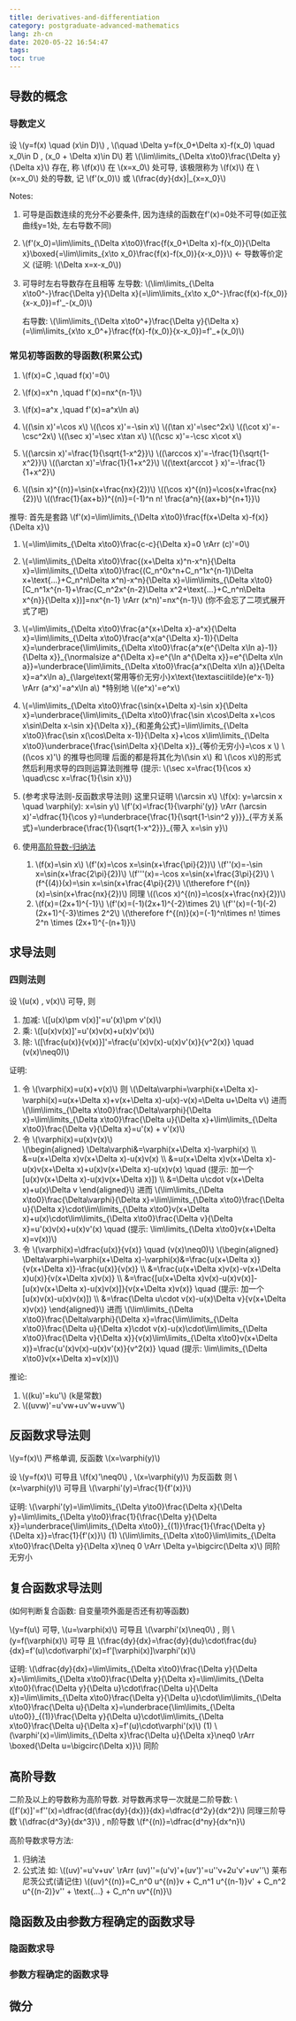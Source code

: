 ```yaml
---
title: derivatives-and-differentiation
category: postgraduate-advanced-mathematics
lang: zh-cn
date: 2020-05-22 16:54:47
tags:
toc: true
---
```


## 导数的概念

### 导数定义

设 \\(y=f(x) \quad (x\in D)\\) , \\(\quad \Delta y=f(x_0+\Delta x)-f(x_0) \quad x_0\in D , (x_0 + \Delta x)\in D\\)
若 \\(\lim\limits_{\Delta x\to0}\frac{\Delta y}{\Delta x}\\) 存在, 称 \\(f(x)\\) 在 \\(x=x_0\\) 处可导, 该极限称为 \\(f(x)\\) 在 \\(x=x_0\\) 处的导数, 记 \\(f'(x_0)\\) 或 \\(\frac{dy}{dx}|_{x=x_0}\\)

Notes:
1. 可导是函数连续的充分不必要条件, 因为连续的函数在f'(x)=0处不可导(如正弦曲线y=1处, 左右导数不同)
2. \\(f'(x_0)=\lim\limits_{\Delta x\to0}\frac{f(x_0+\Delta x)-f(x_0)}{\Delta x}\boxed{=\lim\limits_{x\to x_0}\frac{f(x)-f(x_0)}{x-x_0}}\\) <- 导数等价定义
   (证明: \\(\Delta x=x-x_0\\))
3. 可导时左右导数存在且相等
   左导数: \\(\lim\limits_{\Delta x\to0^-}\frac{\Delta y}{\Delta x}(=\lim\limits_{x\to x_0^-}\frac{f(x)-f(x_0)}{x-x_0})=f'_-(x_0)\\)

   右导数: \\(\lim\limits_{\Delta x\to0^+}\frac{\Delta y}{\Delta x}(=\lim\limits_{x\to x_0^+}\frac{f(x)-f(x_0)}{x-x_0})=f'_+(x_0)\\)

### 常见初等函数的导函数(积累公式)

1. \\(f(x)=C ,\quad f(x)'=0\\)
2. \\(f(x)=x^n ,\quad f'(x)=nx^{n-1}\\)
3. \\(f(x)=a^x ,\quad f'(x)=a^x\ln a\\)

4. \\((\sin x)'=\cos x\\)
   \\((\cos x)'=-\sin x\\)
   \\((\tan x)'=\sec^2x\\)
   \\((\cot x)'=-\csc^2x\\)
   \\((\sec x)'=\sec x\tan x\\)
   \\((\csc x)'=-\csc x\cot x\\)

5. \\((\arcsin x)'=\frac{1}{\sqrt{1-x^2}}\\)
   \\((\arccos x)'=-\frac{1}{\sqrt{1-x^2}}\\)
   \\((\arctan x)'=\frac{1}{1+x^2}\\)
   \\((\text{arccot } x)'=-\frac{1}{1+x^2}\\) <!-- katex好像没有\arccot -->

6. \\((\sin x)^{(n)}=\sin(x+\frac{nx}{2})\\)
   \\((\cos x)^{(n)}=\cos(x+\frac{nx}{2})\\)
   \\((\frac{1}{ax+b})^{(n)}=(-1)^n n! \frac{a^n}{(ax+b)^{n+1}}\\)

推导:
首先是套路 \\(f'(x)=\lim\limits_{\Delta x\to0}\frac{f(x+\Delta x)-f(x)}{\Delta x}\\)
1. \\(=\lim\limits_{\Delta x\to0}\frac{c-c}{\Delta x}=0 \rArr \(c\)'=0\\)
2. \\(=\lim\limits_{\Delta x\to0}\frac{(x+\Delta x)^n-x^n}{\Delta x}=\lim\limits_{\Delta x\to0}\frac{(C_n^0x^n+C_n^1x^{n-1}\Delta x+\text{...}+C_n^n\Delta x^n)-x^n}{\Delta x}=\lim\limits_{\Delta x\to0}[C_n^1x^{n-1}+\frac{C_n^2x^{n-2}\Delta x^2+\text{...}+C_n^n\Delta x^{n}}{\Delta x})]=nx^{n-1} \rArr (x^n)'=nx^{n-1}\\)
   (你不会忘了二项式展开式了吧)
3. \\(=\lim\limits_{\Delta x\to0}\frac{a^{x+\Delta x}-a^x}{\Delta x}=\lim\limits_{\Delta x\to0}\frac{a^x(a^{\Delta x}-1)}{\Delta x}=\underbrace{\lim\limits_{\Delta x\to0}\frac{a^x(e^{\Delta x\ln a}-1)}{\Delta x}}_{\normalsize a^{\Delta x}=e^{\ln a^{\Delta x}}=e^{\Delta x\ln a}}=\underbrace{\lim\limits\_{\Delta x\to0}\frac{a^x(\Delta x\ln a)}{\Delta x}=a^x\ln a}\_{\large\text{常用等价无穷小}x\text{\textasciitilde}(e^x-1)} \rArr (a^x)'=a^x\ln a\\) <!-- 这边katex和markdown兼容问题一些"_"前面加了"\" -->
   \*特别地 \\((e^x)'=e^x\\)

4. \\(=\lim\limits_{\Delta x\to0}\frac{\sin(x+\Delta x)-\sin x}{\Delta x}=\underbrace{\lim\limits_{\Delta x\to0}\frac{\sin x\cos\Delta x+\cos x\sin\Delta x-\sin x}{\Delta x}}_{和差角公式}=\lim\limits\_{\Delta x\to0}\frac{\sin x(\cos\Delta x-1)}{\Delta x}+\cos x\lim\limits\_{\Delta x\to0}\underbrace{\frac{\sin\Delta x}{\Delta x}}\_{等价无穷小}=\cos x \\) <!-- 这边katex和markdown兼容问题一些"_"前面加了"\" -->
   \\((\cos x)'\\) 的推导也同理
   后面的都是将其化为\\(\sin x\\) 和 \\(\cos x\\)的形式然后利用求导的四则运算法则推导 (提示: \\(\sec x=\frac{1}{\cos x} \quad\csc x=\frac{1}{\sin x}\\))
5. (参考求导法则-反函数求导法则)
   这里只证明 \\(\arcsin x\\)
   \\(f(x): y=\arcsin x \quad \varphi(y): x=\sin y\\)
   \\(f'(x)=\frac{1}{\varphi'(y)} \rArr (\arcsin x)'=\dfrac{1}{\cos y}=\underbrace{\frac{1}{\sqrt{1-\sin^2 y}}}_{平方关系式}=\underbrace{\frac{1}{\sqrt{1-x^2}}}\_{带入 x=\sin y}\\)
6. 使用[高阶导数-归纳法](#induction_method)
   1. \\(f(x)=\sin x\\)
      \\(f'(x)=\cos x=\sin(x+\frac{\pi}{2})\\)
      \\(f''(x)=-\sin x=\sin(x+\frac{2\pi}{2})\\)
      \\(f'''(x)=-\cos x=\sin\(x+\frac{3\pi}{2}\\)
      \\(f^{(4)}(x)=\sin x=\sin\(x+\frac{4\pi}{2}\\)
      \\(\therefore f^{(n)}(x)=\sin(x+\frac{nx}{2})\\)
      同理 \\((\cos x)^{(n)}=\cos(x+\frac{nx}{2})\\)
   2. \\(f(x)=(2x+1)^{-1}\\)
      \\(f'(x)=(-1)(2x+1)^{-2}\times 2\\)
      \\(f''(x)=(-1)(-2)(2x+1)^{-3}\times 2^2\\)
      \\(\therefore f^{(n)}(x)=(-1)^n\times n! \times 2^n \times (2x+1)^{-(n+1)}\\)

## 求导法则

### 四则法则

设 \\(u(x) , v(x)\\) 可导, 则
1. 加减: \\([u(x)\pm v(x)]'=u'(x)\pm v'(x)\\)
2. 乘: \\([u(x)v(x)]'=u'(x)v(x)+u(x)v'(x)\\)
3. 除: \\([\frac{u(x)}{v(x)}]'=\frac{u'(x)v(x)-u(x)v'(x)}{v^2(x)} \quad (v(x)\neq0)\\)

证明:
1. 令 \\(\varphi(x)=u(x)+v(x)\\)
   则 \\(\Delta\varphi=\varphi(x+\Delta x)-\varphi(x)=u(x+\Delta x)+v(x+\Delta x)-u(x)-v(x)=\Delta u+\Delta v\\)
   进而 \\(\lim\limits_{\Delta x\to0}\frac{\Delta\varphi}{\Delta x}=\lim\limits_{\Delta x\to0}\frac{\Delta u}{\Delta x}+\lim\limits_{\Delta x\to0}\frac{\Delta v}{\Delta x}=u'(x) + v'(x)\\)
2. 令 \\(\varphi(x)=u(x)v(x)\\)\
   \\(\begin{aligned} \Delta\varphi&=\varphi(x+\Delta x)-\varphi(x) \\\ &=u(x+\Delta x)v(x+\Delta x)-u(x)v(x) \\\ &=u(x+\Delta x)v(x+\Delta x)-u(x)v(x+\Delta x)+u(x)v(x+\Delta x)-u(x)v(x) \quad (提示: 加一个[u(x)v(x+\Delta x)-u(x)v(x+\Delta x)]) \\\ &=\Delta u\cdot v(x+\Delta x)+u(x)\Delta v \end{aligned}\\) 
   进而 \\(\lim\limits_{\Delta x\to0}\frac{\Delta\varphi}{\Delta x}=\lim\limits_{\Delta x\to0}\frac{\Delta u}{\Delta x}\cdot\lim\limits_{\Delta x\to0}v(x+\Delta x)+u(x)\cdot\lim\limits_{\Delta x\to0}\frac{\Delta v}{\Delta x}=u'(x)v(x)+u(x)v'(x) \quad (提示: \lim\limits_{\Delta x\to0}v(x+\Delta x)=v(x))\\)
3. 令 \\(\varphi(x)=\dfrac{u(x)}{v(x)} \quad (v(x)\neq0)\\)
   \\(\begin{aligned} \Delta\varphi=\varphi(x+\Delta x)-\varphi(x)&=\frac{u(x+\Delta x)}{v(x+\Delta x)}-\frac{u(x)}{v(x)} \\\ &=\frac{u(x+\Delta x)v(x)-v(x+\Delta x)u(x)}{v(x+\Delta x)v(x)} \\\ &=\frac{[u(x+\Delta x)v(x)-u(x)v(x)]-[u(x)v(x+\Delta x)-u(x)v(x)]}{v(x+\Delta x)v(x)} \quad (提示: 加一个[u(x)v(x)-u(x)v(x)]) \\\ &=\frac{\Delta u\cdot v(x)-u(x)\Delta v}{v(x+\Delta x)v(x)} \end{aligned}\\)
   进而 \\(\lim\limits_{\Delta x\to0}\frac{\Delta\varphi}{\Delta x}=\frac{\lim\limits_{\Delta x\to0}\frac{\Delta u}{\Delta x}\cdot v(x)-u(x)\cdot\lim\limits_{\Delta x\to0}\frac{\Delta v}{\Delta x}}{v(x)\lim\limits_{\Delta x\to0}v(x+\Delta x)}=\frac{u'(x)v(x)-u(x)v'(x)}{v^2(x)} \quad (提示: \lim\limits_{\Delta x\to0}v(x+\Delta x)=v(x))\\)

推论:
1. \\((ku)'=ku'\\) (k是常数)
2. \\((uvw)'=u'vw+uv'w+uvw'\\)

## 反函数求导法则

\\(y=f(x)\\) 严格单调, 反函数 \\(x=\varphi(y)\\)

设 \\(y=f(x)\\) 可导且 \\(f(x)'\neq0\\) , \\(x=\varphi(y)\\) 为反函数
则 \\(x=\varphi(y)\\) 可导且 \\(\varphi'(y)=\frac{1}{f'(x)}\\)

证明:
\\(\varphi'(y)=\lim\limits_{\Delta y\to0}\frac{\Delta x}{\Delta y}=\lim\limits_{\Delta y\to0}\frac{1}{\frac{\Delta y}{\Delta x}}=\underbrace{\lim\limits_{\Delta x\to0}}\_{(1)}\frac{1}{\frac{\Delta y}{\Delta x}}=\frac{1}{f'(x)}\\)
(1) \\(\lim\limits_{\Delta x\to0}\lim\limits\_{\Delta x\to0}\frac{\Delta y}{\Delta x}\neq 0 \rArr \Delta y=\bigcirc(\Delta x)\\) 同阶无穷小

## 复合函数求导法则

(如何判断复合函数: 自变量项外面是否还有初等函数)

\\(y=f(u\\) 可导, \\(u=\varphi(x)\\) 可导且 \\(\varphi'(x)\neq0\\) , 则 \\(y=f(\varphi(x)\\) 可导
且 \\(\frac{dy}{dx}=\frac{dy}{du}\cdot\frac{du}{dx}=f'(u)\cdot\varphi'(x)=f'[\varphi(x)]\varphi'(x)\\)

证明:
\\(\dfrac{dy}{dx}=\lim\limits_{\Delta x\to0}\frac{\Delta y}{\Delta x}=\lim\limits_{\Delta x\to0}\frac{\Delta y}{\Delta x}=\lim\limits_{\Delta x\to0}(\frac{\Delta y}{\Delta u}\cdot\frac{\Delta u}{\Delta x})=\lim\limits_{\Delta x\to0}\frac{\Delta y}{\Delta u}\cdot\lim\limits_{\Delta x\to0}\frac{\Delta u}{\Delta x}=\underbrace{\lim\limits_{\Delta u\to0}}\_{(1)}\frac{\Delta y}{\Delta u}\cdot\lim\limits_{\Delta x\to0}\frac{\Delta u}{\Delta x}=f'(u)\cdot\varphi'(x)\\)
(1) \\(\varphi'(x)=\lim\limits_{\Delta x}\frac{\Delta u}{\Delta x}\neq0 \rArr \boxed{\Delta u=\bigcirc(\Delta x)}\\) 同阶

## 高阶导数

二阶及以上的导数称为高阶导数.
对导数再求导一次就是二阶导数:
\\([f'(x)]'=f''(x)=\dfrac{d(\frac{dy}{dx})}{dx}=\dfrac{d^2y}{dx^2}\\)
同理三阶导数 \\(\dfrac{d^3y}{dx^3}\\) , n阶导数 \\(f^{(n)}=\dfrac{d^ny}{dx^n}\\)

高阶导数求导方法:
<span id="induction_method"></span>
1. 归纳法
2. 公式法
   如:
   \\((uv)'=u'v+uv' \rArr (uv)''=(u'v)'+(uv')'=u''v+2u'v'+uv''\\) <!-- 这边 '' 渲染错误 -->
   莱布尼茨公式(请记住)
   \\((uv)^{(n)}=C_n^0 u^{(n)}v + C_n^1 u^{(n-1)}v' + C_n^2 u^{(n-2)}v'' + \text{...} + C_n^n uv^{(n)}\\)

## 隐函数及由参数方程确定的函数求导

### 隐函数求导

### 参数方程确定的函数求导

## 微分